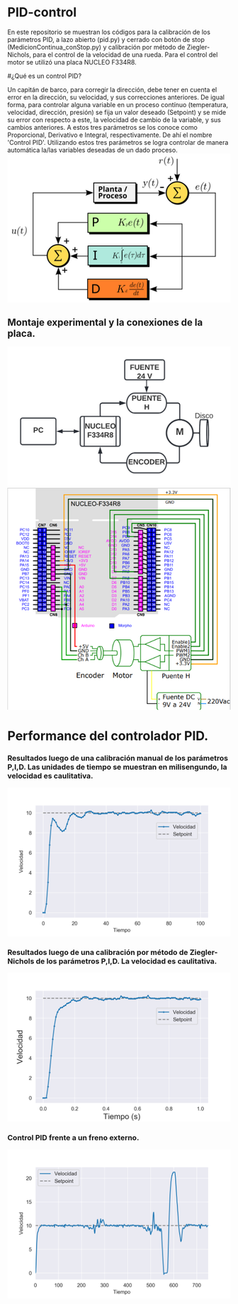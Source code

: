 # PID-control
En este repositorio se muestran los códigos para la calibración de los parámetros PID, a lazo abierto (pid.py) y cerrado con botón de stop (MedicionContinua_conStop.py) y calibración por método de Ziegler-Nichols, para el control de la velocidad de una rueda. Para el control del motor se utilizó una placa NUCLEO F334R8.

#¿Qué es un control PID? 

Un capitán de barco, para corregir la dirección, debe tener en cuenta el error en la dirección, su velocidad, y sus correcciones anteriores. De igual forma, para controlar alguna variable en un proceso contínuo (temperatura, velocidad, dirección, presión) se fija un valor deseado (Setpoint) y se mide su error con respecto a este, la velocidad de cambio de la variable, y sus cambios anteriores. A estos tres parámetros se los conoce como Proporcional, Derivativo e Integral, respectivamente. De ahí el nombre 'Control PID'. Utilizando estos tres parámetros se logra controlar de manera automática la/las variables deseadas de un dado proceso.
![Esquema de control PID](https://github.com/hnatiuksanti/PID-control/blob/main/Diagramas/PID_diagrama%20de%20bloques.jpg)

## Montaje experimental y la conexiones de la placa. 
![Esquema experimental PID](https://github.com/hnatiuksanti/PID-control/blob/main/Diagramas/montaje_exp.png)
![Conexiones placa NUCLEO F334R8](https://github.com/hnatiuksanti/PID-control/blob/main/Diagramas/nucleo.png)

# Performance del controlador PID. 
### Resultados luego de una calibración manual de los parámetros P,I,D. Las unidades de tiempo se muestran en milisengundo, la velocidad es caulitativa. 
![Vel vs Tiempo PID](https://github.com/hnatiuksanti/PID-control/blob/main/Diagramas/Vel_Tiempo_PID.png)

### Resultados luego de una calibración por método de Ziegler-Nichols de los parámetros P,I,D. La velocidad es caulitativa. 
![Vel vs Tiempo ZN-PID](https://github.com/hnatiuksanti/PID-control/blob/main/Diagramas/Vel_Tiempo_PID_ZN.png)

### Control PID frente a un freno externo. 
![Fuerza PID](https://github.com/hnatiuksanti/PID-control/blob/main/Diagramas/Vel_Tiempo_Confuerza_externa.png)
